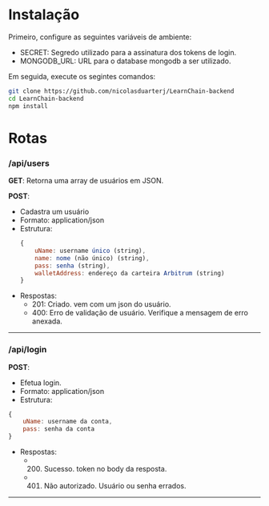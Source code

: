 # Instalação
Primeiro, configure as seguintes variáveis de ambiente:
- SECRET: Segredo utilizado para a assinatura dos tokens de login.
- MONGODB_URL: URL para o database mongodb a ser utilizado.

Em seguida, execute os segintes comandos:
```bash
git clone https://github.com/nicolasduarterj/LearnChain-backend
cd LearnChain-backend
npm install
```

# Rotas
### /api/users

**GET**: Retorna uma array de usuários em JSON.

**POST**:
- Cadastra um usuário
- Formato: application/json
- Estrutura:
    ```js
    {
        uName: username único (string),
        name: nome (não único) (string),
        pass: senha (string),
        walletAddress: endereço da carteira Arbitrum (string)
    }
    ```
- Respostas:
    - 201: Criado. vem com um json do usuário.
    - 400: Erro de validação de usuário. Verifique a mensagem de erro anexada.

---

### /api/login
**POST**:
- Efetua login.
- Formato: application/json
- Estrutura:
```js
{
    uName: username da conta,
    pass: senha da conta
}
```
- Respostas:
    - 200. Sucesso. token no body da resposta.
    - 401. Não autorizado. Usuário ou senha errados.

---